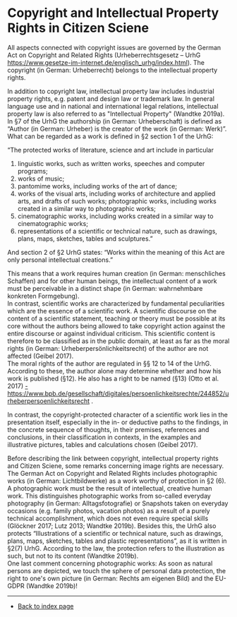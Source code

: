 # Copyright and Intellectual Property Rights in Citizen Sciene

All aspects connected with copyright issues are governed by the German Act on Copyright and Related Rights  (Urheberrechtsgesetz – UrhG <a href="https://www.gesetze-im-internet.de/englisch_urhg/index.html"> https://www.gesetze-im-internet.de/englisch_urhg/index.html</a>). The copyright (in German: Urheberrecht) belongs to the intellectual property rights. 

In addition to copyright law, intellectual property law includes industrial property rights, e.g. patent and design law or trademark law. In general language use and in national and international legal relations, intellectual property law is also referred to as "Intellectual Property" (Wandtke 2019a).  
In §7 of the UrhG the authorship (in German: Urheberschaft) is defined as “Author (in German: Urheber) is the creator of the work (in German: Werk)”.  
What can be regarded as a work is defined in §2 section 1 of the UrhG:  

“The protected works of literature, science and art include in particular
<ol type ="1">
<li> linguistic works, such as written works, speeches and computer programs;</li>
<li> works of music;</li>
<li> pantomime works, including works of the art of dance;</li>
<li> works of the visual arts, including works of architecture and applied arts, and drafts of such works; photographic works, including works created in a similar way to photographic works;</li>
<li> cinematographic works, including works created in a similar way to cinematographic works;</li>
<li> representations of a scientific or technical nature, such as drawings, plans, maps, sketches, tables and sculptures.”</li>
</ol>
  
And section 2 of §2 UrhG states: “Works within the meaning of this Act are only personal intellectual creations.”  

This means that a work requires human creation (in German: menschliches Schaffen) and for other human beings, the intellectual content of a work must be perceivable in a distinct shape (in German: wahrnehmbare konkreten Formgebung).  
In contrast, scientific works are characterized by fundamental peculiarities which are the essence of a scientific work. A scientific discourse on the content of a scientific statement, teaching or theory must be possible at its core without the authors being allowed to take copyright action against the entire discourse or against individual criticism. This scientific content is therefore to be classified as in the public domain, at least as far as the moral rights (in German: Urheberpersönlichkeitsrecht) of the author are not affected (Geibel 2017).  
The moral rights of the author are regulated in §§ 12 to 14 of the UrhG. According to these, the author alone may determine whether and how his work is published (§12). He also has a right to be named (§13) (Otto et al. 2017) <a href="https://www.bpb.de/gesellschaft/digitales/persoenlichkeitsrechte/244852/urheberpersoenlichkeitsrecht"> - https://www.bpb.de/gesellschaft/digitales/persoenlichkeitsrechte/244852/urheberpersoenlichkeitsrecht </a>.
  
In contrast, the copyright-protected character of a scientific work lies in the presentation itself, especially in the in- or deductive paths to the findings, in the concrete sequence of thoughts, in their premises, references and conclusions, in their classification in contexts, in the examples and illustrative pictures, tables and calculations chosen (Geibel 2017).  
  
Before describing the link between copyright, intellectual property rights and Citizen Sciene, some remarks concerning image rights are necessary. The German Act on Copyright and Related Rights includes photographic works (in German: Lichtbildwerke) as a work worthy of protection in §2 (6). A photographic work must be the result of intellectual, creative human work. This distinguishes photographic works from so-called everyday photography (in German: Alltagsfotografie) or Snapshots taken on everyday occasions (e.g. family photos, vacation photos) as a result of a purely technical accomplishment, which does not even require special skills (Glöckner 2017; Lutz 2013; Wandtke 2019b). Besides this, the UrhG also protects “Illustrations of a scientific or technical nature, such as drawings, plans, maps, sketches, tables and plastic representations”, as it is written in §2(7) UrhG. According to the law, the protection refers to the illustration as such, but not to its content (Wandtke 2019b).  
One last comment concerning photographic works: As soon as natural persons are depicted, we touch the sphere of personal data protection, the right to one's own picture (in German: Rechts am eigenen Bild)  and the EU-GDPR (Wandtke 2019b)!  

  

  

  
  ---  
* [Back to index page](../index.md)  

